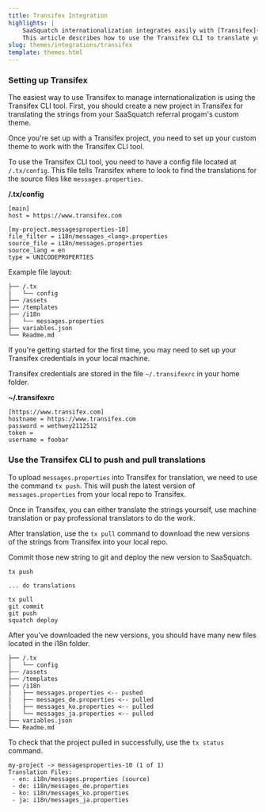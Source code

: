 ```yaml
---
title: Transifex Integration
highlights: |
    SaaSquatch internationalization integrates easily with [Transifex](http://transifex.com) to automatically manage your translations. 
    This article describes how to use the Transifex CLI to translate your custom theme.
slug: themes/integrations/transifex
template: themes.html
---
```



### Setting up Transifex

The easiest way to use Transifex to manage internationalization is using the Transifex CLI tool.
First, you should create a new project in Transifex for translating the strings from your
SaaSquatch referral progam's custom theme.

Once you're set up with a Transifex project, you need to set up your custom theme to work with
the Transifex CLI tool.

To use the Transifex CLI tool, you need to have a config file located at `/.tx/config`.
This file tells Transifex where to look to find the translations for the source
files like `messages.properties`.


**/.tx/config**
```
[main]
host = https://www.transifex.com

[my-project.messagesproperties-10]
file_filter = i18n/messages_<lang>.properties
source_file = i18n/messages.properties
source_lang = en
type = UNICODEPROPERTIES
```

Example file layout:

```
├── /.tx
|   └── config
├── /assets
├── /templates
├── /i18n
|   └── messages.properties
├── variables.json
└── Readme.md
```

If you're getting started for the first time, you may need to set up your Transifex credentials
in your local machine.

Transifex credentials are stored in the file `~/.transifexrc` in your home folder.

**~/.transifexrc**
```
[https://www.transifex.com]
hostname = https://www.transifex.com
password = wethwey2112512
token = 
username = foobar
```

### Use the Transifex CLI to push and pull translations

To upload `messages.properties` into Transifex for translation,
we need to use the command `tx push`. This will push the latest version of 
`messages.properties` from your local repo to Transifex.

Once in Transifex, you can either translate the strings yourself, use machine
translation or pay professional translators to do the work.

After translation, use the `tx pull` command to download the new versions of the
strings from Transifex into your local repo.

Commit those new string to git and deploy the new version to SaaSquatch.

```
tx push

... do translations

tx pull
git commit
git push
squatch deploy
```

After you've downloaded the new versions, you should have many new files 
located in the i18n folder.

```
├── /.tx
|   └── config
├── /assets
├── /templates
├── /i18n
|   ├── messages.properties <-- pushed
|   ├── messages_de.properties <-- pulled
|   ├── messages_ko.properties <-- pulled
|   └── messages_ja.properties <-- pulled
├── variables.json
└── Readme.md
```

To check that the project pulled in successfully, use the `tx status` command.

```
my-project -> messagesproperties-10 (1 of 1)
Translation Files:
 - en: i18n/messages.properties (source)
 - de: i18n/messages_de.properties
 - ko: i18n/messages_ko.properties
 - ja: i18n/messages_ja.properties
 ```